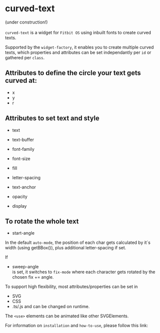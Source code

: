 curved-text
=
(under construction!)\
\
`curved-text` is a widget for `Fitbit OS` using inbuilt fonts to create curved texts.

Supported by the `widget-factory`, it enables you to create multiple curved texts, which properties and attributes can be set independantly per `id` or gathered per `class`.

Attributes to define the circle your text gets curved at:
 -
 * x 
 * y
 * r

 Attributes to set text and style
 -
 * text
 * text-buffer
 * font-family
 * font-size
 * fill
 * letter-spacing
 * text-anchor

 * opacity
 * display

 To rotate the whole text
 -
 * start-angle

 In the default `auto-mode`, the position of each char gets calculated by it´s width (using getBBox()), plus additional letter-spacing if set.

If 
 * sweep-angle\
 is set, it switches to `fix-mode` where each character gets rotated by the chosen fix += angle.

 To support high flexibility, most attributes/properties can be set in
 * SVG
 * CSS
 * .ts/.js
 and can be changed on runtime.

 The `<use>` elements can be animated like other SVGElements.

For information on `installation` and `how-to-use`, please follow this link:



 